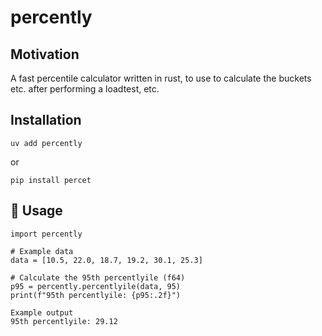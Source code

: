 # percently

## Motivation

A fast percentile calculator written in rust, to use to calculate the buckets etc. after performing a loadtest, etc.

## Installation

```
uv add percently
```

or

```
pip install percet
```

## 🧮 Usage
```
import percently

# Example data
data = [10.5, 22.0, 18.7, 19.2, 30.1, 25.3]

# Calculate the 95th percentlyile (f64)
p95 = percently.percentlyile(data, 95)
print(f"95th percentlyile: {p95:.2f}")

Example output
95th percentlyile: 29.12
```
